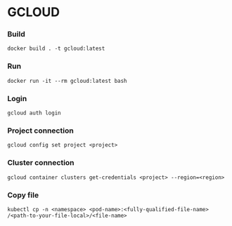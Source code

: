 # GCLOUD

### Build

```shell
docker build . -t gcloud:latest
```

### Run

```shell
docker run -it --rm gcloud:latest bash
```

### Login

```shell
gcloud auth login
```

### Project connection

```shell
gcloud config set project <project>
```

### Cluster connection

```shell
gcloud container clusters get-credentials <project> --region=<region>
```

### Copy file

```shell
kubectl cp -n <namespace> <pod-name>:<fully-qualified-file-name> /<path-to-your-file-local>/<file-name>
```
